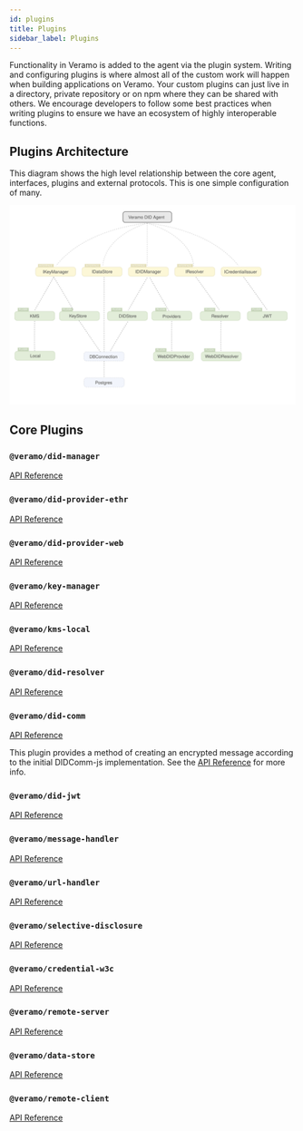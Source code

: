 ```yaml
---
id: plugins
title: Plugins
sidebar_label: Plugins
---
```


Functionality in Veramo is added to the agent via the plugin system. Writing and configuring plugins is where almost all of the custom work will happen when building applications on Veramo. Your custom plugins can just live in a directory, private repository or on npm where they can be shared with others. We encourage developers to follow some best practices when writing plugins to ensure we have an ecosystem of highly interoperable functions.

## Plugins Architecture

This diagram shows the high level relationship between the core agent, interfaces, plugins and external protocols. This is one simple configuration of many.

![img](../../static/img/diagrams/veramo_plugins_simple.svg)

## Core Plugins

### `@veramo/did-manager`

[API Reference](/docs/api/did-manager)

### `@veramo/did-provider-ethr`

[API Reference](/docs/api/did-provider-ethr)

### `@veramo/did-provider-web`

[API Reference](/docs/api/did-provider-web)

### `@veramo/key-manager`

[API Reference](/docs/api/key-manager)

### `@veramo/kms-local`

[API Reference](/docs/api/kms-local)

### `@veramo/did-resolver`

[API Reference](/docs/api/did-resolver)

### `@veramo/did-comm`

[API Reference](/docs/api/did-comm)

This plugin provides a method of creating an encrypted message according to the initial DIDComm-js implementation. See the [API Reference](/docs/api/did-comm) for more info.

### `@veramo/did-jwt`

[API Reference](/docs/api/did-jwt)

### `@veramo/message-handler`

[API Reference](/docs/api/message-handler)

### `@veramo/url-handler`

[API Reference](/docs/api/url-handler)

### `@veramo/selective-disclosure`

[API Reference](/docs/api/selective-disclosure)

### `@veramo/credential-w3c`

[API Reference](/docs/api/credential-w3c)

### `@veramo/remote-server`

[API Reference](/docs/api/remote-server)

### `@veramo/data-store`

[API Reference](/docs/api/data-store)

### `@veramo/remote-client`

[API Reference](/docs/api/remote-client)
